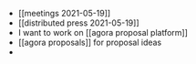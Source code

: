 - [[meetings 2021-05-19]]
- [[distributed press 2021-05-19]]
- I want to work on [[agora proposal platform]]
- [[agora proposals]] for proposal ideas
- 